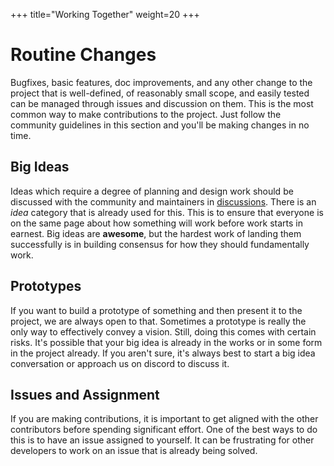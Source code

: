 +++
title="Working Together"
weight=20
+++

# Routine Changes

Bugfixes, basic features, doc improvements, and any other change to the project that is 
well-defined, of reasonably small scope, and easily tested can be managed through issues and 
discussion on them. This is the most common way to make contributions to the project. Just 
follow the community guidelines in this section and you'll be making changes in no time.

## Big Ideas

Ideas which require a degree of planning and design work should be discussed with the community 
and maintainers in [discussions](https://nosqlbench.io/discussions). There is an *idea* category 
that is already used for this. This is to ensure that everyone is on the same page about how 
something will work before work starts in earnest. Big ideas are **awesome**, but the hardest 
work of landing them successfully is in building consensus for how they should fundamentally work.

## Prototypes

If you want to build a prototype of something and then present it to the project, we are always 
open to that. Sometimes a prototype is really the only way to effectively convey a vision. Still,
doing this comes with certain risks. It's possible that your big idea is already in the works or 
in some form in the project already. If you aren't sure, it's always best to start a big idea 
conversation or approach us on discord to discuss it.

## Issues and Assignment

If you are making contributions, it is important to get aligned with the other contributors 
before spending significant effort. One of the best ways to do this is to have an issue assigned 
to yourself. It can be frustrating for other developers to work on an issue that is already 
being solved.

